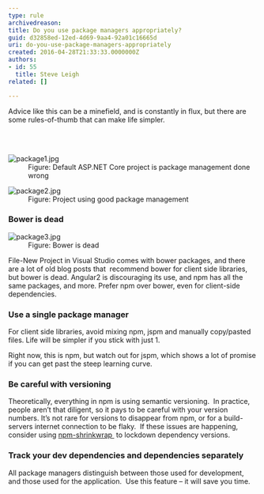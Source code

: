 ```yaml
---
type: rule
archivedreason: 
title: Do you use package managers appropriately?
guid: d32858ed-12ed-4d69-9aa4-92a01c16665d
uri: do-you-use-package-managers-appropriately
created: 2016-04-28T21:33:33.0000000Z
authors:
- id: 55
  title: Steve Leigh
related: []

---
```



<p>Advice like this can be a minefield, and is constantly in flux, but there are some rules-of-thumb that can make life simpler.</p>
<br><excerpt class='endintro'></excerpt><br>
<dl class="image"><dt>​<img src="/PublishingImages/package1.jpg" alt="package1.jpg" /></dt><dd>Figure&#58; Default ASP.NET Core project is package management done wrong</dd></dl><dl class="image"><dt>​<img src="/PublishingImages/package2.jpg" alt="package2.jpg" /></dt><dd>Figure&#58; Project using good package management</dd></dl><h3>Bower is dead</h3><dl class="image"><dt>​<img src="/PublishingImages/package3.jpg" alt="package3.jpg" /></dt><dd>Figure&#58; Bower is dead </dd></dl><p>File-New Project in Visual Studio comes with bower packages, and there are a lot of old blog posts that&#160; recommend bower for client side libraries, but bower is dead. Angular2 is discouraging its use, and npm has all the same packages, and more. Prefer npm over bower, even for client-side​ dependencies.</p><h3>Use a single package manager</h3><p>For client side libraries, avoid mixing npm, jspm and manually copy/pasted files. Life will be simpler if you stick with just 1.&#160;</p><p>Right now, this is npm, but watch out for jspm, which shows a lot of promise if you can get past the steep learning curve.</p><h3>Be careful with versioning</h3><p>Theoretically, everything in npm is using semantic versioning.&#160; In practice, people aren’t that diligent, so it pays to be careful with your version numbers. It’s not rare for versions to disappear from npm, or for a build-servers internet connection to be flaky.&#160; If these issues are happening, consider using 
      <a href="https&#58;//docs.npmjs.com/cli/shrinkwrap" target="_blank">npm-shrinkwrap </a>&#160;to lockdown dependency versions.</p><h3>Track your dev dependencies and dependencies separately​</h3>
<p>All package managers distinguish between those used for development, and those used for the application.&#160; Use this feature – it will save you time. </p>


